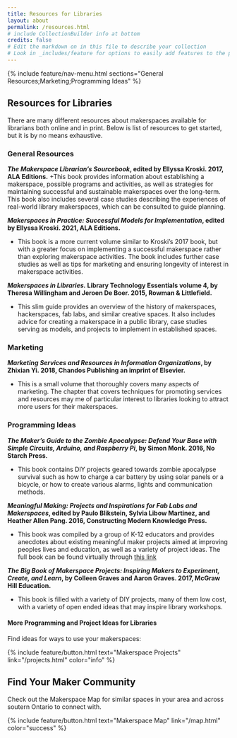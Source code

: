 ```yaml
---
title: Resources for Libraries
layout: about
permalink: /resources.html
# include CollectionBuilder info at bottom
credits: false
# Edit the markdown on in this file to describe your collection
# Look in _includes/feature for options to easily add features to the page
---
```


{% include feature/nav-menu.html sections="General Resources;Marketing;Programming Ideas" %}

## Resources for Libraries

There are many different resources about makerspaces available for librarians both online and in print. Below is list of resources to get started, but it is by no means exhaustive. 

### General Resources
__*The Makerspace Librarian’s Sourcebook*, edited by Ellyssa Kroski. 2017, ALA Editions.__
  +This book provides information about establishing a makerspace, possible programs and activities, as well as strategies for maintaining successful and sustainable makerspaces over the long-term. This book also includes several case studies describing the experiences of real-world library makerspaces, which can be consulted to guide planning. 

__*Makerspaces in Practice: Successful Models for Implementation*, edited by Ellyssa Kroski. 2021, ALA Editions.__
  - This book is a more current volume similar to Kroski’s 2017 book, but with a greater focus on implementing a successful makerspace rather than exploring makerspace activities. The book includes further case studies as well as tips for marketing and ensuring longevity of interest in makerspace activities. 

__*Makerspaces in Libraries.* Library Technology Essentials volume 4, by Theresa Willingham and Jeroen De Boer. 2015, Rowman & Littlefield.__ 
  - This slim guide provides an overview of the history of makerspaces, hackerspaces, fab labs, and similar creative spaces. It also includes advice for creating a makerspace in a public library, case studies serving as models, and projects to implement in established spaces.


### Marketing
__*Marketing Services and Resources in Information Organizations*, by Zhixian Yi. 2018, Chandos Publishing an imprint of Elsevier.__ 
  - This is a small volume that thoroughly covers many aspects of marketing. The chapter that covers techniques for promoting services and resources may me of particular interest to libraries looking to attract more users for their makerspaces.


### Programming Ideas
__*The Maker’s Guide to the Zombie Apocalypse: Defend Your Base with Simple Circuits, Arduino, and Raspberry Pi*, by Simon Monk. 2016, No Starch Press.__
  - This book contains DIY projects geared towards zombie apocalypse survival such as how to charge a car battery by using solar panels or a bicycle, or how to create various alarms, lights and communication methods.

__*Meaningful Making: Projects and Inspirations for Fab Labs and Makerspaces*, edited by Paulo Blikstein, Sylvia Libow Martinez, and Heather Allen Pang. 2016, Constructing Modern Knowledge Press.__
  - This book was compiled by a group of K-12 educators and provides anecdotes about existing meaningful maker projects aimed at improving peoples lives and education, as well as a variety of project ideas. The full book can be found virtually through [this link](https://fablearn.stanford.edu/fellows/sites/default/files/Blikstein_Martinez_Pang-Meaningful_Making_book.pdf) 

__*The Big Book of Makerspace Projects: Inspiring Makers to Experiment, Create, and Learn*, by Colleen Graves and Aaron Graves. 2017, McGraw Hill Education.__
  - This book is filled with a variety of DIY projects, many of them low cost, with a variety of open ended ideas that may inspire library workshops. 


#### More Programming and Project Ideas for Libraries
Find ideas for ways to use your makerspaces: 

{% include feature/button.html text="Makerspace Projects" link="/projects.html" color="info" %}


## Find Your Maker Community

Check out the Makerspace Map for similar spaces in your area and across soutern Ontario to connect with.

{% include feature/button.html text="Makerspace Map" link="/map.html" color="success" %}